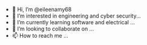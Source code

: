- 👋 Hi, I’m @eileenamy68
- 👀 I’m interested in engineering and cyber security...
- 🌱 I’m currently learning software and electrical ...
- 💞️ I’m looking to collaborate on ...
- 📫 How to reach me ...

<!---
eileenamy68/eileenamy68 is a ✨ special ✨ repository because its `README.md` (this file) appears on your GitHub profile.
You can click the Preview link to take a look at your changes.
--->
